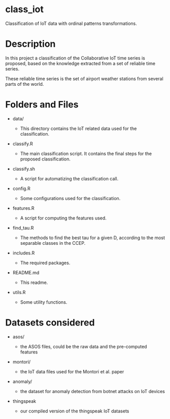 # class_iot

Classification of IoT data with ordinal patterns transformations.

# Description

In this project a classification of the Collaborative IoT time series is proposed, based on the knowledge extracted from a set of reliable time series.

These reliable time series is the set of airport weather stations from several parts of the world.

# Folders and Files

- data/ 
    
    - This directory contains the IoT related data used for the classification.

- classify.R
    - The main classification script. It contains the final steps for the proposed classification.

- classify.sh
    - A script for automatizing the classification call.

- config.R
    - Some configurations used for the classification.
    
- features.R
    - A script for computing the features used.

- find_tau.R
     - The methods to find the best tau for a given D, according to the most separable classes in the CCEP.

- includes.R
    - The required packages.

- README.md
    - This readme.

- utils.R
    - Some utility functions.

# Datasets considered

- asos/
    - the ASOS files, could be the raw data and the pre-computed
      features

- montori/
    - the IoT data files used for the Montori et al. paper

- anomaly/
    - the dataset for anomaly detection from botnet attacks on IoT
      devices

- thingspeak
    - our compiled version of the thingspeak IoT datasets


